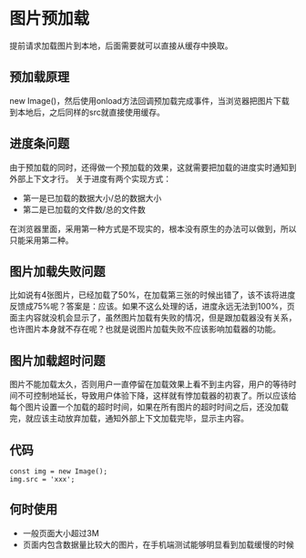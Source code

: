 # 图片预加载

提前请求加载图片到本地，后面需要就可以直接从缓存中换取。

## 预加载原理

new Image()，然后使用onload方法回调预加载完成事件，当浏览器把图片下载到本地后，之后同样的src就直接使用缓存。

## 进度条问题

由于预加载的同时，还得做一个预加载的效果，这就需要把加载的进度实时通知到外部上下文才行。
关于进度有两个实现方式：

- 第一是已加载的数据大小/总的数据大小
- 第二是已加载的文件数/总的文件数

在浏览器里面，采用第一种方式是不现实的，根本没有原生的办法可以做到，所以只能采用第二种。

## 图片加载失败问题

比如说有4张图片，已经加载了50%，在加载第三张的时候出错了，该不该将进度反馈成75%呢？答案是：应该。如果不这么处理的话，进度永远无法到100%，页面主内容就没机会显示了，虽然图片加载有失败的情况，但是跟加载器没有关系，也许图片本身就不存在呢？也就是说图片加载失败不应该影响加载器的功能。

## 图片加载超时问题

图片不能加载太久，否则用户一直停留在加载效果上看不到主内容，用户的等待时间不可控制地延长，导致用户体验下降，这样就有悖加载器的初衷了。所以应该给每个图片设置一个加载的超时时间，如果在所有图片的超时时间之后，还没加载完，就应该主动放弃加载，通知外部上下文加载完毕，显示主内容。

## 代码

```
const img = new Image();
img.src = 'xxx';
```

## 何时使用

- 一般页面大小超过3M
- 页面内包含数据量比较大的图片，在手机端测试能够明显看到加载缓慢的时候



